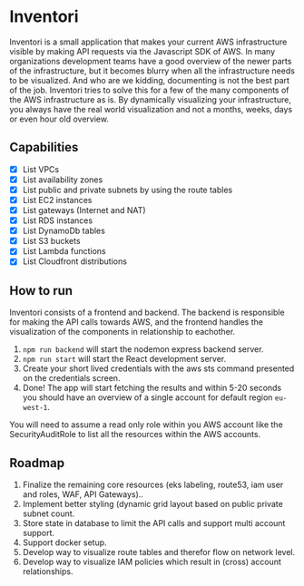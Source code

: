 # Inventori

Inventori is a small application that makes your current AWS infrastructure visible by making
API requests via the Javascript SDK of AWS. In many organizations development teams have a good overview 
of the newer parts of the infrastructure, but it becomes blurry when all the infrastructure needs to be visualized.
And who are we kidding, documenting is not the best part of the job.
Inventori tries to solve this for a few of the many components of the AWS infrastructure as is.
By dynamically visualizing your infrastructure, you always have the real world visualization and not a months, weeks, days or even hour old overview.

## Capabilities
- [x] List VPCs
- [x] List availability zones
- [x] List public and private subnets by using the route tables
- [x] List EC2 instances
- [x] List gateways (Internet and NAT)
- [x] List RDS instances
- [x] List DynamoDb tables
- [x] List S3 buckets
- [x] List Lambda functions
- [x] List Cloudfront distributions

## How to run

Inventori consists of a frontend and backend. 
The backend is responsible for making the API calls towards AWS, 
and the frontend handles the visualization of the components in relationship to eachother.

1. `npm run backend` will start the nodemon express backend server.
2. `npm run start` will start the React development server.
3. Create your short lived credentials with the aws sts command presented on the credentials screen.
4. Done! The app will start fetching the results and within 5-20 seconds you should have an overview of a single account for default region `eu-west-1`.

You will need to assume a read only role within you AWS account like the SecurityAuditRole to list 
all the resources within the AWS accounts.

## Roadmap

1. Finalize the remaining core resources (eks labeling, route53, iam user and roles, WAF, API Gateways)..
2. Implement better styling (dynamic grid layout based on public private subnet count.
3. Store state in database to limit the API calls and support multi account support.
4. Support docker setup.
5. Develop way to visualize route tables and therefor flow on network level.
6. Develop way to visualize IAM policies which result in (cross) account relationships. 
